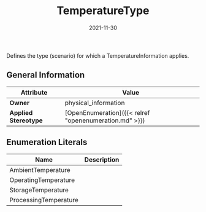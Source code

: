 ﻿---
title: TemperatureType
toc: false
type: specs
date: "2021-11-30"
draft: false
specification: VEC
version: 2.0.0-rc1
documentType: "Recommendation"
elementType: Class
classes:
  - TemperatureType
menu_name: vec-2.0.0-rc1
---
Defines the type (scenario)&#160;for which a TemperatureInformation applies.

## General Information

| Attribute               | Value |
|-------------------------|-------|
| **Owner**               | physical_information |
| **Applied Stereotype**  | [OpenEnumeration]({{< relref "openenumeration.md" >}})<br/>  |

## Enumeration Literals
| Name          | **Description** |
|---------------|-----------------|
| AmbientTemperature |  |
| OperatingTemperature |  |
| StorageTemperature |  |
| ProcessingTemperature |  |
